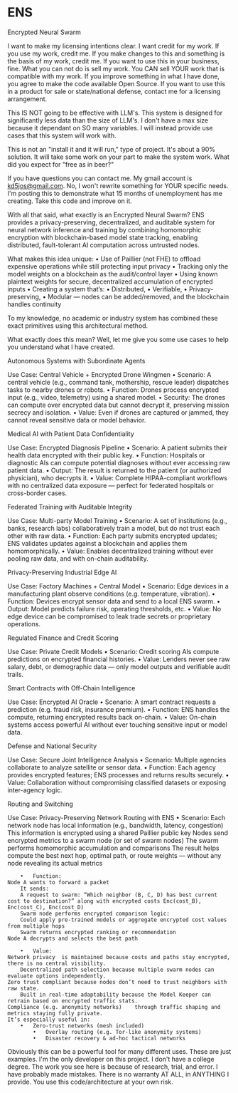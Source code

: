 # ENS
Encrypted Neural Swarm

I want to make my licensing intentions clear. I want credit for my work. If you use my work, credit me. If you make changes to this and something is the basis of my work, credit me. If you want to use this in your business, fine. What you can not do is sell my work. You CAN sell YOUR work that is compatible with my work. If you improve something in what I have done, you agree to make the code available Open Source. If you want to use this in a product for sale or state/national defense, contact me for a licensing arrangement.

This IS NOT going to be effective with LLM's. This system is designed for significantly less data than the size of LLM's. I don't have a max size because it dependant on SO many variables. I will instead provide use cases that this system will work with.

This is not an "install it and it will run," type of project. It's about a 90% solution. It will take some work on your part to make the system work. What did you expect for "free as in beer?"

If you have questions you can contact me. My gmail account is kd5jos@gmail.com. No, I won't rewrite something for YOUR specific needs. I'm posting this to demonstrate what 15 months of unemployment has me creating. Take this code and improve on it.

With all that said, what exactly is an Encrypted Neural Swarm?
ENS provides a privacy-preserving, decentralized, and auditable system for neural network inference and training by combining homomorphic encryption with blockchain-based model state tracking, enabling distributed, fault-tolerant AI computation across untrusted nodes.

What makes this idea unique:
	•	Use of Paillier (not FHE) to offload expensive operations while still protecting input privacy
	•	Tracking only the model weights on a blockchain as the audit/control layer
	•	Using known plaintext weights for secure, decentralized accumulation of encrypted inputs
	•	Creating a system that’s:
	•	Distributed,
	•	Verifiable,
	•	Privacy-preserving,
	•	Modular — nodes can be added/removed, and the blockchain handles continuity

To my knowledge, no academic or industry system has combined these exact primitives using this architectural method.

What exactly does this mean? Well, let me give you some use cases to help you understand what I have created.

Autonomous Systems with Subordinate Agents

Use Case: Central Vehicle + Encrypted Drone Wingmen
	•	Scenario: A central vehicle (e.g., command tank, mothership, rescue leader) dispatches tasks to nearby drones or robots.
	•	Function: Drones process encrypted input (e.g., video, telemetry) using a shared model.
	•	Security: The drones can compute over encrypted data but cannot decrypt it, preserving mission secrecy and isolation.
	•	Value: Even if drones are captured or jammed, they cannot reveal sensitive data or model behavior.

 Medical AI with Patient Data Confidentiality

Use Case: Encrypted Diagnosis Pipeline
	•	Scenario: A patient submits their health data encrypted with their public key.
	•	Function: Hospitals or diagnostic AIs can compute potential diagnoses without ever accessing raw patient data.
	•	Output: The result is returned to the patient (or authorized physician), who decrypts it.
	•	Value: Complete HIPAA-compliant workflows with no centralized data exposure — perfect for federated hospitals or cross-border cases.

 Federated Training with Auditable Integrity

Use Case: Multi-party Model Training
	•	Scenario: A set of institutions (e.g., banks, research labs) collaboratively train a model, but do not trust each other with raw data.
	•	Function: Each party submits encrypted updates; ENS validates updates against a blockchain and applies them homomorphically.
	•	Value: Enables decentralized training without ever pooling raw data, and with on-chain auditability.

 Privacy-Preserving Industrial Edge AI

Use Case: Factory Machines + Central Model
	•	Scenario: Edge devices in a manufacturing plant observe conditions (e.g. temperature, vibration).
	•	Function: Devices encrypt sensor data and send to a local ENS swarm.
	•	Output: Model predicts failure risk, operating thresholds, etc.
	•	Value: No edge device can be compromised to leak trade secrets or proprietary operations.

 Regulated Finance and Credit Scoring

Use Case: Private Credit Models
	•	Scenario: Credit scoring AIs compute predictions on encrypted financial histories.
	•	Value: Lenders never see raw salary, debt, or demographic data — only model outputs and verifiable audit trails.

 Smart Contracts with Off-Chain Intelligence

Use Case: Encrypted AI Oracle
	•	Scenario: A smart contract requests a prediction (e.g. fraud risk, insurance premium).
	•	Function: ENS handles the compute, returning encrypted results back on-chain.
	•	Value: On-chain systems access powerful AI without ever touching sensitive input or model data.

 Defense and National Security

Use Case: Secure Joint Intelligence Analysis
	•	Scenario: Multiple agencies collaborate to analyze satellite or sensor data.
	•	Function: Each agency provides encrypted features; ENS processes and returns results securely.
	•	Value: Collaboration without compromising classified datasets or exposing inter-agency logic.

 Routing and Switching

 Use Case: Privacy-Preserving Network Routing with ENS
	•	Scenario: 
 	Each network node has local information (e.g., bandwidth, latency, congestion)
  	This information is encrypted using a shared Paillier public key
   	Nodes send encrypted metrics to a swarm node (or set of swarm nodes)
    	The swarm performs homomorphic accumulation and comparisons
     	The result helps compute the best next hop, optimal path, or route weights — without any node revealing its actual metrics
      
        •	Function:
  	Node A wants to forward a packet
        It sends:
		A request to swarm: “Which neighbor (B, C, D) has best current cost to destination?” along with encrypted costs Enc(cost_B), Enc(cost_C), Enc(cost_D)
        Swarm node performs encrypted comparison logic:
		Could apply pre-trained models or aggregate encrypted cost values from multiple hops
        Swarm returns encrypted ranking or recommendation
	Node A decrypts and selects the best path
 
        •	Value:
	Network privacy	 is maintained because costs and paths stay encrypted, there is no central visibility.
        Decentralized path selection because multiple swarm nodes can evaluate options independently.
	Zero trust compliant because nodes don’t need to trust neighbors with raw state.
        Built in real-time adaptability	because the Model Keeper can retrain based on encrypted traffic stats.
	Compliance (e.g. anonymity networks)	through traffic shaping and metrics staying fully private.
 	It’s especially useful in:
  		•	Zero-trust networks (mesh included)
    		•	Overlay routing (e.g. Tor-like anonymity systems)
      		•	Disaster recovery & ad-hoc tactical networks

Obviously this can be a powerful tool for many different uses. These are just examples. I'm the only developer on this project. I don't have a college degree. The work you see here is because of research, trial, and error. I have probably made mistakes. There is no warranty AT ALL, in ANYTHING I provide. You use this code/architecture at your own risk.
